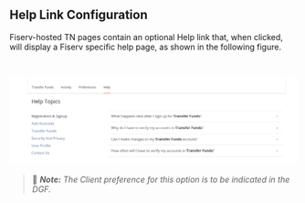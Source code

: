 ## Help Link Configuration 

Fiserv-hosted TN pages contain an optional Help link that, when clicked, will display a Fiserv specific help page, as shown in the following figure. 

 

&nbsp;

<center>

![Image](../../../assets/images/help.png) <br />


</center> 

<!-- theme: info -->

> :memo: _**Note:** The Client preference for this option is to be indicated in the DGF._